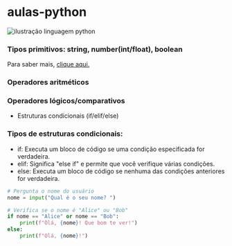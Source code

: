 # aulas-python

![ilustração linguagem python](https://files.tecnoblog.net/wp-content/uploads/2022/12/python-ari-joury-3-1060x596.jpg)

### Tipos primitivos: string, number(int/float), boolean

Para saber mais, [clique aqui.](https://dev.to/dormin/tipos-primitivos-em-python-10jg)

### Operadores aritméticos
### Operadores lógicos/comparativos
- Estruturas condicionais (if/elif/else)

### Tipos de estruturas condicionais:

- if: Executa um bloco de código se uma condição especificada for verdadeira.
- elif: Significa "else if" e permite que você verifique várias condições.
- else: Executa um bloco de código se nenhuma das condições anteriores for verdadeira.

```py
# Pergunta o nome do usuário
nome = input("Qual é o seu nome? ")

# Verifica se o nome é "Alice" ou "Bob"
if nome == "Alice" or nome == "Bob":
    print(f"Olá, {nome}! Que bom te ver!")
else:
    print(f"Olá, {nome}!")
```
